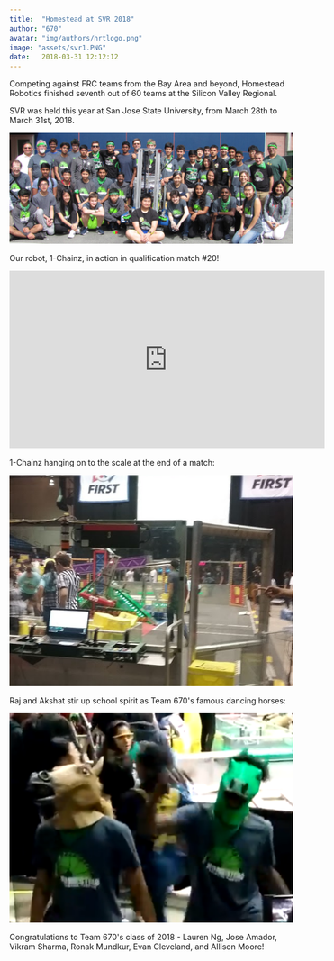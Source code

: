 ```yaml
---
title:  "Homestead at SVR 2018"
author: "670"
avatar: "img/authors/hrtlogo.png"
image: "assets/svr1.PNG"
date:   2018-03-31 12:12:12
---
```


Competing against FRC teams from the Bay Area and beyond, Homestead Robotics finished seventh out of 60 teams at the Silicon Valley Regional. 

SVR was held this year at San Jose State University, from March 28th to March 31st, 2018.


![](/assets/teamatsvr18.PNG)



Our robot, 1-Chainz, in action in qualification match #20!
<iframe width="560" height="315" src="https://www.youtube.com/embed/PIdlGQEze7E" frameborder="0" allow="autoplay; encrypted-media" allowfullscreen></iframe>


1-Chainz hanging on to the scale at the end of a match:

![](/assets/svr18_1.PNG)



Raj and Akshat stir up school spirit as Team 670's famous dancing horses:

![](/assets/svr18_4.PNG)


Congratulations to Team 670's class of 2018 - Lauren Ng, Jose Amador, Vikram Sharma, Ronak Mundkur, Evan Cleveland, and Allison Moore! 
